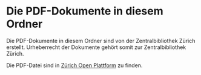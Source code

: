 # Die PDF-Dokumente in diesem Ordner

Die PDF-Dokumente in diesem Ordner sind von der Zentralbibliothek Zürich erstellt.
Urheberrecht der Dokumente gehört somit zur Zentralbibliothek Zürich. 

Die PDF-Datei sind in [Zürich Open Plattform](https://zop.zb.uzh.ch/handle/123456789/270/simple-search?location=123456789%2F270&query=&rpp=10&sort_by=score&order=desc&filter_field_1=dateIssued&filter_type_1=equals&filter_value_1=%5B1914+TO+1926%5D&filter_field_2=subject&filter_type_2=authority&filter_value_2=a17abd02-9d43-4853-a5aa-dbf2f9c5482c) zu finden.

